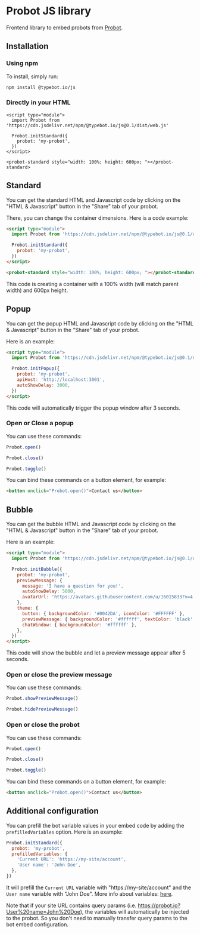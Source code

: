 # Probot JS library

Frontend library to embed probots from [Probot](https://www.probot.io/).

## Installation

### Using npm

To install, simply run:

```bash
npm install @typebot.io/js
```

### Directly in your HTML

```
<script type="module">
  import Probot from 'https://cdn.jsdelivr.net/npm/@typebot.io/js@0.1/dist/web.js'

  Probot.initStandard({
    probot: 'my-probot',
  })
</script>

<probot-standard style="width: 100%; height: 600px; "></probot-standard>
```

## Standard

You can get the standard HTML and Javascript code by clicking on the "HTML & Javascript" button in the "Share" tab of your probot.

There, you can change the container dimensions. Here is a code example:

```html
<script type="module">
  import Probot from 'https://cdn.jsdelivr.net/npm/@typebot.io/js@0.1/dist/web.js'

  Probot.initStandard({
    probot: 'my-probot',
  })
</script>

<probot-standard style="width: 100%; height: 600px; "></probot-standard>
```

This code is creating a container with a 100% width (will match parent width) and 600px height.

## Popup

You can get the popup HTML and Javascript code by clicking on the "HTML & Javascript" button in the "Share" tab of your probot.

Here is an example:

```html
<script type="module">
  import Probot from 'https://cdn.jsdelivr.net/npm/@typebot.io/js@0.1/dist/web.js'

  Probot.initPopup({
    probot: 'my-probot',
    apiHost: 'http://localhost:3001',
    autoShowDelay: 3000,
  })
</script>
```

This code will automatically trigger the popup window after 3 seconds.

### Open or Close a popup

You can use these commands:

```js
Probot.open()
```

```js
Probot.close()
```

```js
Probot.toggle()
```

You can bind these commands on a button element, for example:

```html
<button onclick="Probot.open()">Contact us</button>
```

## Bubble

You can get the bubble HTML and Javascript code by clicking on the "HTML & Javascript" button in the "Share" tab of your probot.

Here is an example:

```html
<script type="module">
  import Probot from 'https://cdn.jsdelivr.net/npm/@typebot.io/js@0.1/dist/web.js'

  Probot.initBubble({
    probot: 'my-probot',
    previewMessage: {
      message: 'I have a question for you!',
      autoShowDelay: 5000,
      avatarUrl: 'https://avatars.githubusercontent.com/u/16015833?v=4',
    },
    theme: {
      button: { backgroundColor: '#0042DA', iconColor: '#FFFFFF' },
      previewMessage: { backgroundColor: '#ffffff', textColor: 'black' },
      chatWindow: { backgroundColor: '#ffffff' },
    },
  })
</script>
```

This code will show the bubble and let a preview message appear after 5 seconds.

### Open or close the preview message

You can use these commands:

```js
Probot.showPreviewMessage()
```

```js
Probot.hidePreviewMessage()
```

### Open or close the probot

You can use these commands:

```js
Probot.open()
```

```js
Probot.close()
```

```js
Probot.toggle()
```

You can bind these commands on a button element, for example:

```html
<button onclick="Probot.open()">Contact us</button>
```

## Additional configuration

You can prefill the bot variable values in your embed code by adding the `prefilledVariables` option. Here is an example:

```js
Probot.initStandard({
  probot: 'my-probot',
  prefilledVariables: {
    'Current URL': 'https://my-site/account',
    'User name': 'John Doe',
  },
})
```

It will prefill the `Current URL` variable with "https://my-site/account" and the `User name` variable with "John Doe". More info about variables: [here](/editor/variables).

Note that if your site URL contains query params (i.e. https://probot.io?User%20name=John%20Doe), the variables will automatically be injected to the probot. So you don't need to manually transfer query params to the bot embed configuration.
